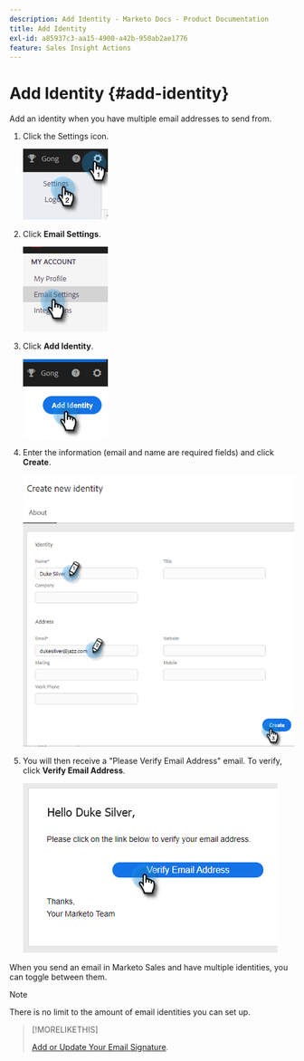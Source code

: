 ```yaml
---
description: Add Identity - Marketo Docs - Product Documentation
title: Add Identity
exl-id: a85937c3-aa15-4900-a42b-950ab2ae1776
feature: Sales Insight Actions
---
```

# Add Identity {#add-identity}

Add an identity when you have multiple email addresses to send from.

1. Click the Settings icon.

   ![](assets/add-identity-1.png)

1. Click **Email Settings**.

   ![](assets/add-identity-2.png)

1. Click **Add Identity**.

   ![](assets/add-identity-3.png)

1. Enter the information (email and name are required fields) and click **Create**.

   ![](assets/add-identity-4.png)

1. You will then receive a "Please Verify Email Address" email. To verify, click **Verify Email Address**.

   ![](assets/add-identity-5.png)

When you send an email in Marketo Sales and have multiple identities, you can toggle between them.

>[!NOTE]
>
>There is no limit to the amount of email identities you can set up.

>[!MORELIKETHIS]
>
>[Add or Update Your Email Signature](/help/marketo/product-docs/marketo-sales-insight/actions/getting-started/email-settings/add-or-update-your-email-signature.md).
